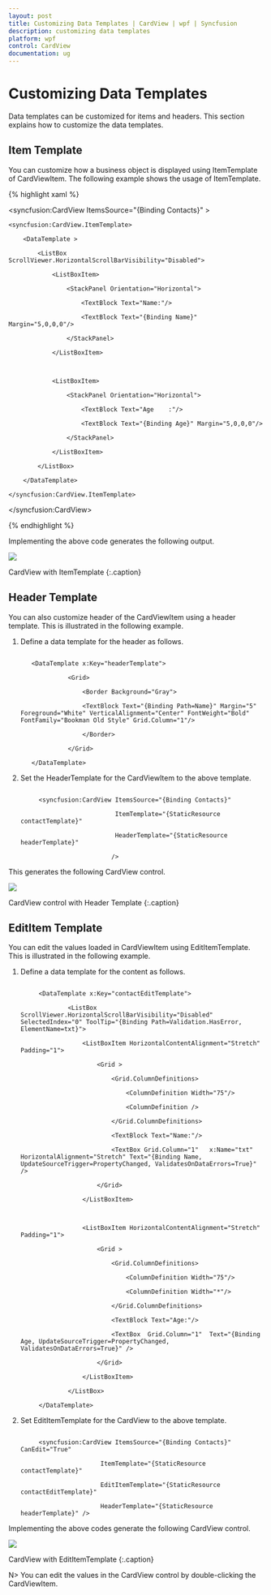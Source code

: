 ```yaml
---
layout: post
title: Customizing Data Templates | CardView | wpf | Syncfusion
description: customizing data templates
platform: wpf
control: CardView
documentation: ug
---
```


# Customizing Data Templates

Data templates can be customized for items and headers. This section explains how to customize the data templates.

## Item Template 

You can customize how a business object is displayed using ItemTemplate of CardViewItem. The following example shows the usage of ItemTemplate.

{% highlight xaml %}

<syncfusion:CardView ItemsSource="{Binding Contacts}" >

	<syncfusion:CardView.ItemTemplate>

		<DataTemplate >

			<ListBox ScrollViewer.HorizontalScrollBarVisibility="Disabled">

				<ListBoxItem>

					<StackPanel Orientation="Horizontal">

						<TextBlock Text="Name:"/>

						<TextBlock Text="{Binding Name}" Margin="5,0,0,0"/>

					</StackPanel>

				</ListBoxItem>



				<ListBoxItem>

					<StackPanel Orientation="Horizontal">

						<TextBlock Text="Age    :"/>

						<TextBlock Text="{Binding Age}" Margin="5,0,0,0"/>

					</StackPanel>

				</ListBoxItem>

			</ListBox>

		</DataTemplate>

	</syncfusion:CardView.ItemTemplate>

</syncfusion:CardView>

{% endhighlight %}

Implementing the above code generates the following output.

![](Customizing-Data-Templates_images/Customizing-Data-Templates_img1.png)

CardView with ItemTemplate
{:.caption}

## Header Template 

You can also customize header of the CardViewItem using a header template. This is illustrated in the following example.

1. Define a data template for the header as follows.

   ~~~ xaml

	  <DataTemplate x:Key="headerTemplate">

				<Grid>

					<Border Background="Gray">

					<TextBlock Text="{Binding Path=Name}" Margin="5" Foreground="White" VerticalAlignment="Center" FontWeight="Bold" FontFamily="Bookman Old Style" Grid.Column="1"/>

					</Border>

				</Grid>

	  </DataTemplate>

   ~~~

2. Set the HeaderTemplate for the CardViewItem to the above template.

   ~~~ xaml

		<syncfusion:CardView ItemsSource="{Binding Contacts}" 

							 ItemTemplate="{StaticResource contactTemplate}" 

							 HeaderTemplate="{StaticResource headerTemplate}"

							/>

   ~~~

This generates the following CardView control.

![](Customizing-Data-Templates_images/Customizing-Data-Templates_img2.png)
  
CardView control with Header Template
{:.caption}

## EditItem Template

You can edit the values loaded in CardViewItem using EditItemTemplate. This is illustrated in the following example.

1. Define a data template for the content as follows.

   ~~~ xaml

		<DataTemplate x:Key="contactEditTemplate">

				<ListBox ScrollViewer.HorizontalScrollBarVisibility="Disabled" SelectedIndex="0" ToolTip="{Binding Path=Validation.HasError, ElementName=txt}">

					<ListBoxItem HorizontalContentAlignment="Stretch" Padding="1">

						<Grid >

							<Grid.ColumnDefinitions>

								<ColumnDefinition Width="75"/>

								<ColumnDefinition />

							</Grid.ColumnDefinitions>

							<TextBlock Text="Name:"/>

							<TextBox Grid.Column="1"   x:Name="txt" HorizontalAlignment="Stretch" Text="{Binding Name, UpdateSourceTrigger=PropertyChanged, ValidatesOnDataErrors=True}" />

						</Grid>

					</ListBoxItem>



					<ListBoxItem HorizontalContentAlignment="Stretch" Padding="1">

						<Grid >

							<Grid.ColumnDefinitions>

								<ColumnDefinition Width="75"/>

								<ColumnDefinition Width="*"/>

							</Grid.ColumnDefinitions>

							<TextBlock Text="Age:"/>

							<TextBox  Grid.Column="1"  Text="{Binding Age, UpdateSourceTrigger=PropertyChanged, ValidatesOnDataErrors=True}" />

						</Grid>

					</ListBoxItem>
					
				</ListBox>

		</DataTemplate>

   ~~~
   
2. Set EditItemTemplate for the CardView to the above template.

   ~~~ xaml

		<syncfusion:CardView ItemsSource="{Binding Contacts}" CanEdit="True" 

						 ItemTemplate="{StaticResource contactTemplate}" 

						 EditItemTemplate="{StaticResource contactEditTemplate}"

						 HeaderTemplate="{StaticResource headerTemplate}" />

   ~~~

Implementing the above codes generate the following CardView control. 

![](Customizing-Data-Templates_images/Customizing-Data-Templates_img3.png)

CardView with EditItemTemplate
{:.caption}

N> You can edit the values in the CardView control by double-clicking the CardViewItem.